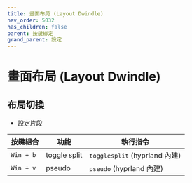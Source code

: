```yaml
---
title: 畫面布局 (Layout Dwindle)
nav_order: 5032
has_children: false
parent: 按鍵綁定
grand_parent: 設定
---
```



# 畫面布局 (Layout Dwindle)


## 布局切換

* [設定片段](https://github.com/samwhelp/ultramarine-hyprland-adjustment/blob/main/prototype/main/hyprland-config/Layout-Dwindle/asset/overlay/etc/skel/.config/hypr/hyprland.conf#L315-L316)


| 按鍵組合  | 功能                   | 執行指令               |
| ----------| ---------------------- | ---------------------- |
| `Win + b` | toggle split | `togglesplit` (hyprland 內建) |
| `Win + v` | pseudo | `pseudo` (hyprland 內建)  |
